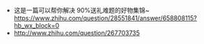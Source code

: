 - 这是一篇可以帮你解决 90%送礼难题的好物集锦~ https://www.zhihu.com/question/28551841/answer/658808115?hb_wx_block=0
- http://www.zhihu.com/question/267703735
